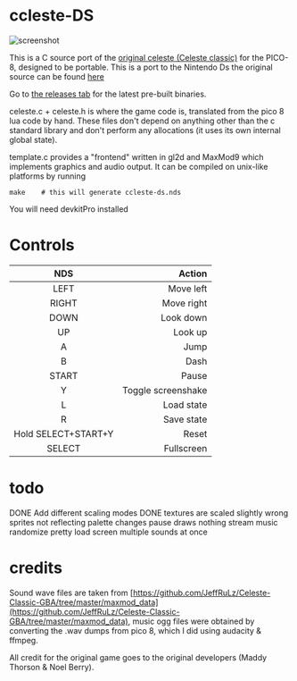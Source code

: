 # ccleste-DS

![screenshot](https://raw.githubusercontent.com/nachoz12341/ccleste-ds/master/screenshot.png)

This is a C source port of the [original celeste (Celeste classic)](https://www.lexaloffle.com/bbs/?tid=2145) for the PICO-8, designed to be portable. This is a port to the Nintendo Ds the original source can be found [here](https://github.com/lemon-sherbet/ccleste)

Go to [the releases tab](https://github.com/nachoz12341/ccleste-ds/releases) for the latest pre-built binaries.


celeste.c + celeste.h is where the game code is, translated from the pico 8 lua code by hand.
These files don't depend on anything other than the c standard library and don't perform any allocations (it uses its own internal global state).

template.c provides a "frontend" written in gl2d and MaxMod9 which implements graphics and audio output. It can be compiled on unix-like platforms by running
```
make    # this will generate ccleste-ds.nds
```
You will need devkitPro installed

# Controls

|NDS                |Action              |
|:-----------------:|-------------------:|
|LEFT               | Move left          |
|RIGHT              | Move right         |
|DOWN               | Look down          |
|UP                 | Look up            |
|A                  | Jump               |
|B                  | Dash               |
|START              | Pause              |
|Y                  | Toggle screenshake |
|L                  | Load state         |
|R                  | Save state         |
|Hold SELECT+START+Y| Reset              |
|SELECT             | Fullscreen         |

# todo
DONE    Add different scaling modes
DONE    textures are scaled slightly wrong
sprites not reflecting palette changes
pause draws nothing
stream music
randomize
pretty load screen
multiple sounds at once


# credits

Sound wave files are taken from [https://github.com/JeffRuLz/Celeste-Classic-GBA/tree/master/maxmod_data](https://github.com/JeffRuLz/Celeste-Classic-GBA/tree/master/maxmod_data),
music ogg files were obtained by converting the .wav dumps from pico 8, which I did using audacity & ffmpeg.

All credit for the original game goes to the original developers (Maddy Thorson & Noel Berry).